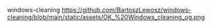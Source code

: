 windows-cleaning
https://github.com/BartoszLewosz/windows-cleaning/blob/main/static/assets/OK_%20Windows_cleaning_og.png
